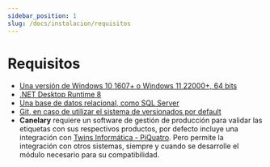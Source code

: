 ```yaml
---
sidebar_position: 1
slug: /docs/instalacion/requisitos
---
```


# Requisitos

- [Una versión de Windows 10 1607+ o Windows 11 22000+, 64 bits](https://www.microsoft.com/es-es/software-download/windows11)
- [.NET Desktop Runtime 8](https://dotnet.microsoft.com/en-us/download/dotnet/8.0)
- [Una base de datos relacional, como SQL Server](https://www.microsoft.com/es-es/sql-server/sql-server-downloads)
- [Git, en caso de utilizar el sistema de versionados por default](https://git-scm.com/downloads)
- **Canelary** requiere un software de gestión de producción para validar las etiquetas con sus respectivos productos, por defecto incluye una integración con [Twins Informática - PiQuatro](https://twins.com.ar/). Pero permite la integración con otros sistemas, siempre y cuando se desarrolle el módulo necesario para su compatibilidad.
